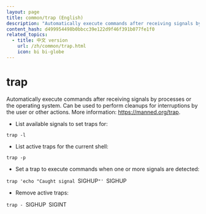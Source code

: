 ```yaml
---
layout: page
title: common/trap (English)
description: "Automatically execute commands after receiving signals by processes or the operating system."
content_hash: d499954498b0bbcc39e122d9f46f391b077fe1f0
related_topics:
  - title: 中文 version
    url: /zh/common/trap.html
    icon: bi bi-globe
---
```

# trap

Automatically execute commands after receiving signals by processes or the operating system.
Can be used to perform cleanups for interruptions by the user or other actions.
More information: <https://manned.org/trap>.

- List available signals to set traps for:

`trap -l`

- List active traps for the current shell:

`trap -p`

- Set a trap to execute commands when one or more signals are detected:

`trap 'echo "Caught signal `<span class="tldr-var badge badge-pill bg-dark-lm bg-white-dm text-white-lm text-dark-dm font-weight-bold">SIGHUP</span>`"' `<span class="tldr-var badge badge-pill bg-dark-lm bg-white-dm text-white-lm text-dark-dm font-weight-bold">SIGHUP</span>

- Remove active traps:

`trap - `<span class="tldr-var badge badge-pill bg-dark-lm bg-white-dm text-white-lm text-dark-dm font-weight-bold">SIGHUP</span>` `<span class="tldr-var badge badge-pill bg-dark-lm bg-white-dm text-white-lm text-dark-dm font-weight-bold">SIGINT</span>
